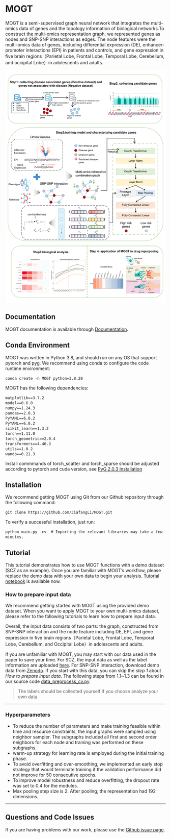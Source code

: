 # MOGT
MOGT is a semi-supervised graph neural network that integrates the multi-omics data of genes and the topology information of biological networks.To construct the multi-omics representation graph, we represented genes as nodes and SNP-SNP interactions as edges. The node features were the multi-omics data of genes, including differential expression (DE), enhancer-promoter interactions (EPI) in patients and controls, and gene expression in five brain regions（Parietal Lobe, Frontal Lobe, Temporal Lobe, Cerebellum, and occipital Lobe）in adolescents and adults.

![image](https://github.com/JiafangLi/MOGT/blob/main/img/Framework.png)

## Documentation
MOGT documentation is available through [Documentation](https://github.com/JiafangLi/MOGT/blob/main/README.md).

## Conda Environment
MOGT was written in Python 3.8, and should run on any OS that support pytorch and pyg. 
We recommend using conda to configure the code runtime environment:
```
conda create -n MOGT python=3.8.20
```
MOGT has the following dependencies:
```
matplotlib==3.7.2
model==0.6.0
numpy==1.24.3
pandas==2.0.3
PyYAML==6.0.2
PyYAML==6.0.2
scikit_learn==1.3.2
torch==1.11.0
torch_geometric==2.0.4
transformers==4.46.3
utils==1.0.2
wandb==0.21.3
```
Install commmands of torch_scatter and torch_sparse should be adjusted according to pytorch and cuda version, see [PyG 2.0.3 Installation](https://pytorch-geometric.readthedocs.io/en/2.0.3/notes/installation.html)

## Installation
We recommend getting MOGT using Git from our Github repository through the following command:

```
git clone https://github.com/JiafangLi/MOGT.git
```
To verify a successful installation, just run:
```
python main.py -cv  # Importing the relevant libraries may take a few minutes.
```

## Tutorial
This tutorial demonstrates how to use MOGT functions with a demo dataset (SCZ as an example). 
Once you are familiar with MOGT’s workflow, please replace the demo data with your own data to begin your analysis. 
[Tutorial notebook](https://github.com/JiafangLi/MOGT/blob/main/Tutorial.ipynb) is available now.

### How to prepare input data

We recommend getting started with MOGT using the provided demo dataset. When you want to apply MOGT to your own multi-omics dataset, please refer to the following tutorials to learn how to prepare input data.

Overall, the input data consists of two parts: the graph, constructed from SNP-SNP interaction and the node feature including DE, EPI, and gene expression in five brain regions（Parietal Lobe, Frontal Lobe, Temporal Lobe, Cerebellum, and Occipital Lobe）in adolescents and adults.

 If you are unfamiliar with MOGT, you may start with our data used in the paper to save your time. For SCZ, the input data as well as the label information are uploaded [here](https://github.com/JiafangLi/MOGT/tree/main/data). For SNP-SNP interaction, download demo data from [Zenodo](). If you start with this data, you can skip the _step 1_ about _How to prepare input data_.
 The following steps from 1.1~1.3 can be found in our source code [data_preprocess_cv.py](https://github.com/JiafangLi/MOGT/blob/main/data_preprocess_cv.py).

>The labels should be collected yourself if you choose analyze your own data.


---

### Hyperparameters

- To reduce the number of parameters and make training feasible within time and resource constraints, the input graphs were sampled using neighbor sampler. The subgraphs included all first and second order neighbors for each node and training was performed on these subgraphs.
- warm-up strategy for learning rate is employed during the initial training phase.
- To avoid overfitting and over-smoothing, we implemented an early stop strategy that would terminate training if the validation performance did not improve for 50 consecutive epochs.
- To improve model robustness and reduce overfitting, the dropout rate was set to 0.4 for the modules.
- Max pooling step size is 2. After pooling, the representation had 192 dimensions.

---

## Questions and Code Issues
If you are having problems with our work, please use the [Github issue page](https://github.com/JiafangLi/MOGT/issues).